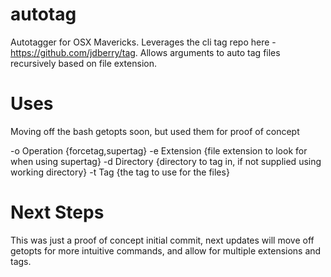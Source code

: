 autotag
=======

Autotagger for OSX Mavericks. Leverages the cli tag repo here - https://github.com/jdberry/tag. Allows arguments to auto tag 
files recursively based on file extension. 

Uses
=======
Moving off the bash getopts soon, but used them for proof of concept

-o Operation {forcetag,supertag}
-e Extension {file extension to look for when using supertag}
-d Directory {directory to tag in, if not supplied using working directory}
-t Tag      {the tag to use for the files}

Next Steps
=========
This was just a proof of concept initial commit, next updates will move off getopts for more intuitive commands, and allow for 
multiple extensions and tags. 

